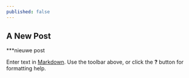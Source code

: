 ```yaml
---
published: false
---
```


## A New Post
***nieuwe post


Enter text in [Markdown](http://daringfireball.net/projects/markdown/). Use the toolbar above, or click the **?** button for formatting help.